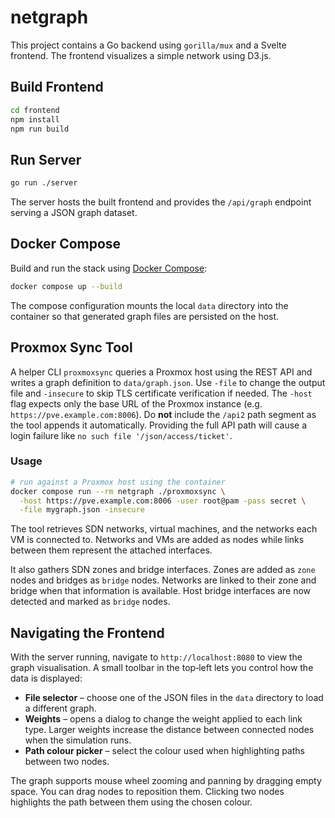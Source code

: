 # netgraph

This project contains a Go backend using `gorilla/mux` and a Svelte frontend. The frontend visualizes a simple network using D3.js.

## Build Frontend

```bash
cd frontend
npm install
npm run build
```

## Run Server

```bash
go run ./server
```

The server hosts the built frontend and provides the `/api/graph` endpoint serving a JSON graph dataset.

## Docker Compose

Build and run the stack using [Docker Compose](https://docs.docker.com/compose/):

```bash
docker compose up --build
```

The compose configuration mounts the local `data` directory into the container
so that generated graph files are persisted on the host.

## Proxmox Sync Tool

A helper CLI `proxmoxsync` queries a Proxmox host using the REST API and writes a graph definition to `data/graph.json`.
Use `-file` to change the output file and `-insecure` to skip TLS certificate verification if needed.
The `-host` flag expects only the base URL of the Proxmox instance (e.g.
`https://pve.example.com:8006`).
Do **not** include the `/api2` path segment as the tool appends it
automatically. Providing the full API path will cause a login failure like
`no such file '/json/access/ticket'`.

### Usage

```bash
# run against a Proxmox host using the container
docker compose run --rm netgraph ./proxmoxsync \
  -host https://pve.example.com:8006 -user root@pam -pass secret \
  -file mygraph.json -insecure
```

The tool retrieves SDN networks, virtual machines, and the networks each VM is connected to. Networks and VMs are added as nodes while links between them represent the attached interfaces.

It also gathers SDN zones and bridge interfaces. Zones are added as `zone` nodes and bridges as `bridge` nodes. Networks are linked to their zone and bridge when that information is available. Host bridge interfaces are now detected and marked as `bridge` nodes.

## Navigating the Frontend

With the server running, navigate to `http://localhost:8080` to view the graph
visualisation. A small toolbar in the top‑left lets you control how the data is
displayed:

* **File selector** – choose one of the JSON files in the `data` directory to
  load a different graph.
* **Weights** – opens a dialog to change the weight applied to each link type.
  Larger weights increase the distance between connected nodes when the
  simulation runs.
* **Path colour picker** – select the colour used when highlighting paths
  between two nodes.

The graph supports mouse wheel zooming and panning by dragging empty space. You
can drag nodes to reposition them. Clicking two nodes highlights the path
between them using the chosen colour.

